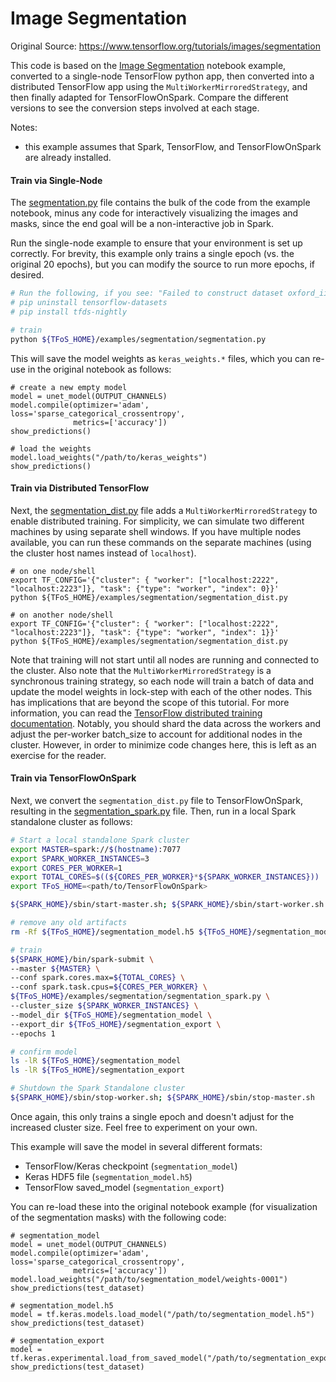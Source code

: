 # Image Segmentation

Original Source: https://www.tensorflow.org/tutorials/images/segmentation

This code is based on the [Image Segmentation](https://www.tensorflow.org/tutorials/images/segmentation) notebook example, converted to a single-node TensorFlow python app, then converted into a distributed TensorFlow app using the `MultiWorkerMirroredStrategy`, and then finally adapted for TensorFlowOnSpark.  Compare the different versions to see the conversion steps involved at each stage.

Notes:
- this example assumes that Spark, TensorFlow, and TensorFlowOnSpark are already installed.

#### Train via Single-Node

The [segmentation.py](segmentation.py) file contains the bulk of the code from the example notebook, minus any code for interactively visualizing the images and masks, since the end goal will be a non-interactive job in Spark.

Run the single-node example to ensure that your environment is set up correctly.  For brevity, this example only trains a single epoch (vs. the original 20 epochs), but you can modify the source to run more epochs, if desired.
```bash
# Run the following, if you see: "Failed to construct dataset oxford_iiit_petDataset oxford_iiit_pet cannot be loaded at version 3.2.0, only: 3.1.0."
# pip uninstall tensorflow-datasets
# pip install tfds-nightly

# train
python ${TFoS_HOME}/examples/segmentation/segmentation.py
```

This will save the model weights as `keras_weights.*` files, which you can re-use in the original notebook as follows:
```
# create a new empty model
model = unet_model(OUTPUT_CHANNELS)
model.compile(optimizer='adam', loss='sparse_categorical_crossentropy',
              metrics=['accuracy'])
show_predictions()

# load the weights
model.load_weights("/path/to/keras_weights")
show_predictions()
```

#### Train via Distributed TensorFlow

Next, the [segmentation_dist.py](segmentation_dist.py) file adds a `MultiWorkerMirroredStrategy` to enable distributed training.  For simplicity, we can simulate two different machines by using separate shell windows.  If you have multiple nodes available, you can run these commands on the separate machines (using the cluster host names instead of `localhost`).
```
# on one node/shell
export TF_CONFIG='{"cluster": { "worker": ["localhost:2222", "localhost:2223"]}, "task": {"type": "worker", "index": 0}}'
python ${TFoS_HOME}/examples/segmentation/segmentation_dist.py

# on another node/shell
export TF_CONFIG='{"cluster": { "worker": ["localhost:2222", "localhost:2223"]}, "task": {"type": "worker", "index": 1}}'
python ${TFoS_HOME}/examples/segmentation/segmentation_dist.py
```

Note that training will not start until all nodes are running and connected to the cluster.  Also note that the `MultiWorkerMirroredStrategy` is a synchronous training strategy, so each node will train a batch of data and update the model weights in lock-step with each of the other nodes.  This has implications that are beyond the scope of this tutorial.  For more information, you can read the [TensorFlow distributed training documentation](https://www.tensorflow.org/beta/tutorials/distribute/keras).  Notably, you should shard the data across the workers and adjust the per-worker batch_size to account for additional nodes in the cluster.  However, in order to minimize code changes here, this is left as an exercise for the reader.

#### Train via TensorFlowOnSpark

Next, we convert the `segmentation_dist.py` file to TensorFlowOnSpark, resulting in the [segmentation_spark.py](segmentation_spark.py) file.  Then, run in a local Spark standalone cluster as follows:
```bash
# Start a local standalone Spark cluster
export MASTER=spark://$(hostname):7077
export SPARK_WORKER_INSTANCES=3
export CORES_PER_WORKER=1
export TOTAL_CORES=$((${CORES_PER_WORKER}*${SPARK_WORKER_INSTANCES}))
export TFoS_HOME=<path/to/TensorFlowOnSpark>

${SPARK_HOME}/sbin/start-master.sh; ${SPARK_HOME}/sbin/start-worker.sh -c $CORES_PER_WORKER -m 3G ${MASTER}

# remove any old artifacts
rm -Rf ${TFoS_HOME}/segmentation_model.h5 ${TFoS_HOME}/segmentation_model ${TFoS_HOME}/segmentation_export

# train
${SPARK_HOME}/bin/spark-submit \
--master ${MASTER} \
--conf spark.cores.max=${TOTAL_CORES} \
--conf spark.task.cpus=${CORES_PER_WORKER} \
${TFoS_HOME}/examples/segmentation/segmentation_spark.py \
--cluster_size ${SPARK_WORKER_INSTANCES} \
--model_dir ${TFoS_HOME}/segmentation_model \
--export_dir ${TFoS_HOME}/segmentation_export \
--epochs 1

# confirm model
ls -lR ${TFoS_HOME}/segmentation_model
ls -lR ${TFoS_HOME}/segmentation_export

# Shutdown the Spark Standalone cluster
${SPARK_HOME}/sbin/stop-worker.sh; ${SPARK_HOME}/sbin/stop-master.sh
```

Once again, this only trains a single epoch and doesn't adjust for the increased cluster size.  Feel free to experiment on your own.

This example will save the model in several different formats:
- TensorFlow/Keras checkpoint (`segmentation_model`)
- Keras HDF5 file (`segmentation_model.h5`)
- TensorFlow saved_model (`segmentation_export`)

You can re-load these into the original notebook example (for visualization of the segmentation masks) with the following code:
```
# segmentation_model
model = unet_model(OUTPUT_CHANNELS)
model.compile(optimizer='adam', loss='sparse_categorical_crossentropy',
              metrics=['accuracy'])
model.load_weights("/path/to/segmentation_model/weights-0001")
show_predictions(test_dataset)

# segmentation_model.h5
model = tf.keras.models.load_model("/path/to/segmentation_model.h5")
show_predictions(test_dataset)

# segmentation_export
model = tf.keras.experimental.load_from_saved_model("/path/to/segmentation_export")
show_predictions(test_dataset)
```
